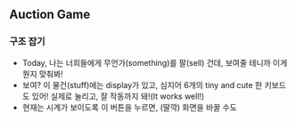 ## Auction Game
### 구조 잡기
- Today, 나는 너희들에게 무언가(something)를 팔(sell) 건데, 보여줄 테니까 이게 뭔지 맞춰봐!
- 보여? 이 물건(stuff)에는 display가 있고, 심지어 6개의 tiny and cute 한 키보드도 있어! 실제로 눌리고, 잘 작동까지 돼!(It works well!)
- 현재는 시계가 보이도록 이 버튼을 누르면, (딸깍) 화면을 바꿀 수도 